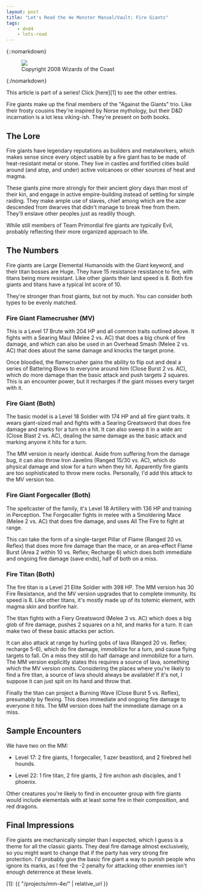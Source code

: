 ```yaml
---
layout: post
title: "Let's Read the 4e Monster Manual/Vault: Fire Giants"
tags:
    - dnd4
    - lets-read
---
```


{::nomarkdown}
<figure class="center">
  <img src="{{ "/assets/wir-mm-4e-death-giant.png" | absolute_url }}"/>
  <figcaption>
    Copyright 2008 Wizards of the Coast
  </figcaption>
</figure>
{:/nomarkdown}

This article is part of a series! Click [here][1] to see the other entries.

Fire giants make up the final members of the "Against the Giants" trio. Like
their frosty cousins they're inspired by Norse mythology, but their D&D
incarnation is a lot less viking-ish. They're present on both books.

## The Lore

Fire giants have legendary reputations as builders and metalworkers, which makes
sense since every object usable by a fire giant has to be made of heat-resistant
metal or stone. They live in castles and fortified cities build around (and
atop, and under) active volcanoes or other sources of heat and magma.

These giants pine more strongly for their ancient glory days than most of their
kin, and engage in active empire-building instead of settling for simple
raiding. They make ample use of slaves, chief among which are the azer descended
from dwarves that didn't manage to break free from them. They'll enslave other
peoples just as readily though.

While still members of Team Primordial fire giants are typically Evil, probably
reflecting their more organized approach to life.

## The Numbers

Fire giants are Large Elemental Humanoids with the Giant keyword, and their
titan bosses are Huge. They have 15 resistance resistance to fire, with titans
being more resistant. Like other giants their land speed is 8. Both fire giants
and titans have a typical Int score of 10.

They're stronger than frost giants, but not by much. You can consider both types
to be evenly matched.

### Fire Giant Flamecrusher (MV)

This is a Level 17 Brute with 204 HP and all common traits outlined above. It
fights with a Searing Maul (Melee 2 vs. AC) that does a big chunk of fire
damage, and which can also be used in an Overhead Smash (Melee 2 vs. AC) that
does about the same damage and knocks the target prone.

Once bloodied, the flamecrusher gains the ability to flip out and deal a series
of Battering Blows to everyone around him (Close Burst 2 vs. AC), which do more
damage than the basic attack and push targets 2 squares. This is an encounter
power, but it recharges if the giant misses every target with it.

### Fire Giant (Both)

The basic model is a Level 18 Soldier with 174 HP and all fire giant traits. It
wears giant-sized mail and fights with a Searing Greatsword that does fire
damage and marks for a turn on a hit. It can also sweep it in a wide arc (Close
Blast 2 vs. AC), dealing the same damage as the basic attack and marking anyone
it hits for a turn.

The MM version is nearly identical. Aside from suffering from the damage bug, it
can also throw Iron Javelins (Ranged 15/30 vs. AC), which do physical damage and
slow for a turn when they hit. Apparently fire giants are too sophisticated to
throw mere rocks. Personally, I'd add this attack to the MV version too.

### Fire Giant Forgecaller (Both)

The spellcaster of the family, it's Level 18 Artillery with 136 HP and training
in Perception. The Forgecaller fights in melee with a Smoldering Mace (Melee 2
vs. AC) that does fire damage, and uses All The Fire to fight at range.

This can take the form of a single-target Pillar of Flame (Ranged 20 vs. Reflex)
that does more fire damage than the mace, or an area-effect Flame Burst (Area 2
within 10 vs. Reflex; Recharge 6) which does both immediate and ongoing fire
damage (save ends), half of both on a miss.

### Fire Titan (Both)

The fire titan is a Level 21 Elite Soldier with 398 HP. The MM version has 30
Fire Resistance, and the MV version upgrades that to complete immunity. Its
speed is 8. Like other titans, it's mostly made up of its totemic element, with
magma skin and bonfire hair.

The titan fights with a Fiery Greatsword (Melee 3 vs. AC) which does a big glob
of fire damage, pushes 2 squares on a hit, and marks for a turn. It can make two
of these basic attacks per action.

It can also attack at range by hurling gobs of lava (Ranged 20 vs. Reflex;
recharge 5-6), which do fire damage, immobilize for a turn, and cause flying
targets to fall. On a miss they still do half damage and immobilize for a
turn. The MM version explicitly states this requires a source of lava, something
which the MV version omits. Considering the places where you're likely to find a
fire titan, a source of lava should always be available! If it's not, I suppose
it can just spit on its hand and throw that.

Finally the titan can project a Burning Wave (Close Burst 5 vs. Reflex),
presumably by flexing. This does immediate and ongoing fire damage to everyone
it hits. The MM version does half the immediate damage on a miss.

## Sample Encounters

We have two on the MM:

- Level 17: 2 fire giants, 1 forgecaller, 1 azer beastlord, and 2 firebred hell
  hounds.

- Level 22: 1 fire titan, 2 fire giants, 2 fire archon ash disciples, and 1
  phoenix.

Other creatures you're likely to find in encounter group with fire giants would
include elementals with at least some fire in their composition, and red
dragons.

## Final Impressions

Fire giants are mechanically simpler than I expected, which I guess is a theme
for all the classic giants. They deal fire damage almost exclusively, so you
might want to change that if the party has very strong fire protection. I'd
probably give the basic fire giant a way to punish people who ignore its marks,
as I feel the -2 penalty for attacking other enemies isn't enough deterrence at
these levels.

[1]: {{ "/projects/mm-4e/" | relative_url }}
